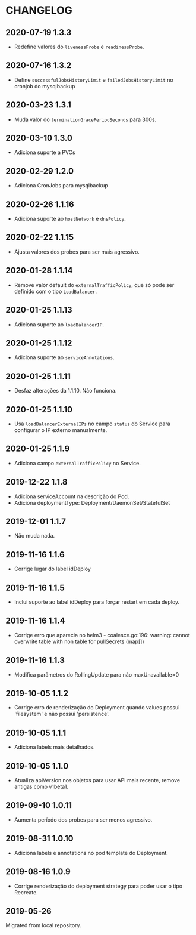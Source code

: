 # CHANGELOG

## 2020-07-19 1.3.3

* Redefine valores do `livenessProbe` e `readinessProbe`.

## 2020-07-16 1.3.2

* Define `successfulJobsHistoryLimit` e `failedJobsHistoryLimit` no cronjob do mysqlbackup

## 2020-03-23 1.3.1

* Muda valor do `terminationGracePeriodSeconds` para 300s.

## 2020-03-10 1.3.0

* Adiciona suporte a PVCs

## 2020-02-29 1.2.0

* Adiciona CronJobs para mysqlbackup

## 2020-02-26 1.1.16

* Adiciona suporte ao `hostNetwork` e `dnsPolicy`.

## 2020-02-22 1.1.15

* Ajusta valores dos probes para ser mais agressivo.

## 2020-01-28 1.1.14

* Remove valor default do `externalTrafficPolicy`, que só pode ser definido com o tipo `LoadBalancer`.

## 2020-01-25 1.1.13

* Adiciona suporte ao `loadBalancerIP`.

## 2020-01-25 1.1.12

* Adiciona suporte ao `serviceAnnotations`.

## 2020-01-25 1.1.11

* Desfaz alterações da 1.1.10. Não funciona.

## 2020-01-25 1.1.10

* Usa `loadBalancerExternalIPs` no campo `status` do Service para configurar o IP externo manualmente.

## 2020-01-25 1.1.9

* Adiciona campo `externalTrafficPolicy` no Service.

## 2019-12-22 1.1.8

* Adiciona serviceAccount na descrição do Pod.
* Adiciona deploymentType: Deployment/DaemonSet/StatefulSet

## 2019-12-01 1.1.7

* Não muda nada.

## 2019-11-16 1.1.6

* Corrige lugar do label idDeploy

## 2019-11-16 1.1.5

* Inclui suporte ao label idDeploy para forçar restart em cada deploy.

## 2019-11-16 1.1.4

* Corrige erro que aparecia no helm3 - coalesce.go:196: warning: cannot overwrite table with non table for pullSecrets (map[])

## 2019-11-16 1.1.3

* Modifica parâmetros do RollingUpdate para não maxUnavailable=0

## 2019-10-05 1.1.2

* Corrige erro de renderização do Deployment quando values possui 'filesystem' e não possui 'persistence'.

## 2019-10-05 1.1.1

* Adiciona labels mais detalhados.

## 2019-10-05 1.1.0

* Atualiza apiVersion nos objetos para usar API mais recente, remove antigas como v1beta1.

## 2019-09-10 1.0.11

* Aumenta período dos probes para ser menos agressivo.

## 2019-08-31 1.0.10

* Adiciona labels e annotations no pod template do Deployment.

## 2019-08-16 1.0.9

* Corrige renderização do deployment strategy para poder usar o tipo Recreate.

## 2019-05-26

Migrated from local repository.
